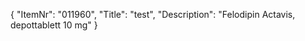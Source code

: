{
  "ItemNr": "011960",
  "Title": "test",
  "Description": "Felodipin Actavis, depottablett 10 mg"
}